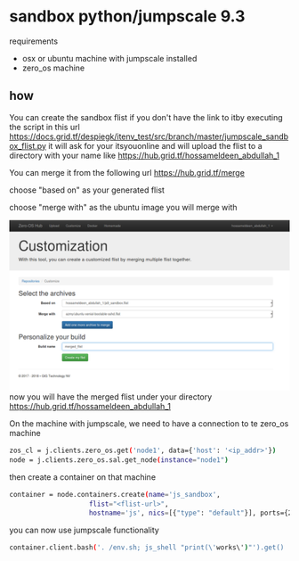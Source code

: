 # sandbox python/jumpscale 9.3

requirements

- osx or ubuntu machine with jumpscale installed
- zero_os machine

## how

You can create the sandbox flist if you don't have the link to itby executing the script in this url
https://docs.grid.tf/despiegk/itenv_test/src/branch/master/jumpscale_sandbox_flist.py
it will ask for your itsyouonline and will upload the flist to a directory with your name like
https://hub.grid.tf/hossameldeen_abdullah_1

You can merge it from the following url https://hub.grid.tf/merge

choose "based on" as your generated flist

choose "merge with" as the ubuntu image you will merge with

![Screenshot](images/mergedflist.png)
now you will have the merged flist under your directory
https://hub.grid.tf/hossameldeen_abdullah_1

On the machine with jumpscale, we need to have a connection to te zero_os machine

```bash
zos_cl = j.clients.zero_os.get('node1', data={'host': '<ip_addr>'})
node = j.clients.zero_os.sal.get_node(instance="node1")
```

then create a container on that machine

```bash
container = node.containers.create(name='js_sandbox',
                    flist="<flist-url>",
                    hostname='js', nics=[{"type": "default"}], ports={2200: 22})
```

you can now use jumpscale functionality

```bash
container.client.bash('. /env.sh; js_shell "print(\'works\')"').get()
```
